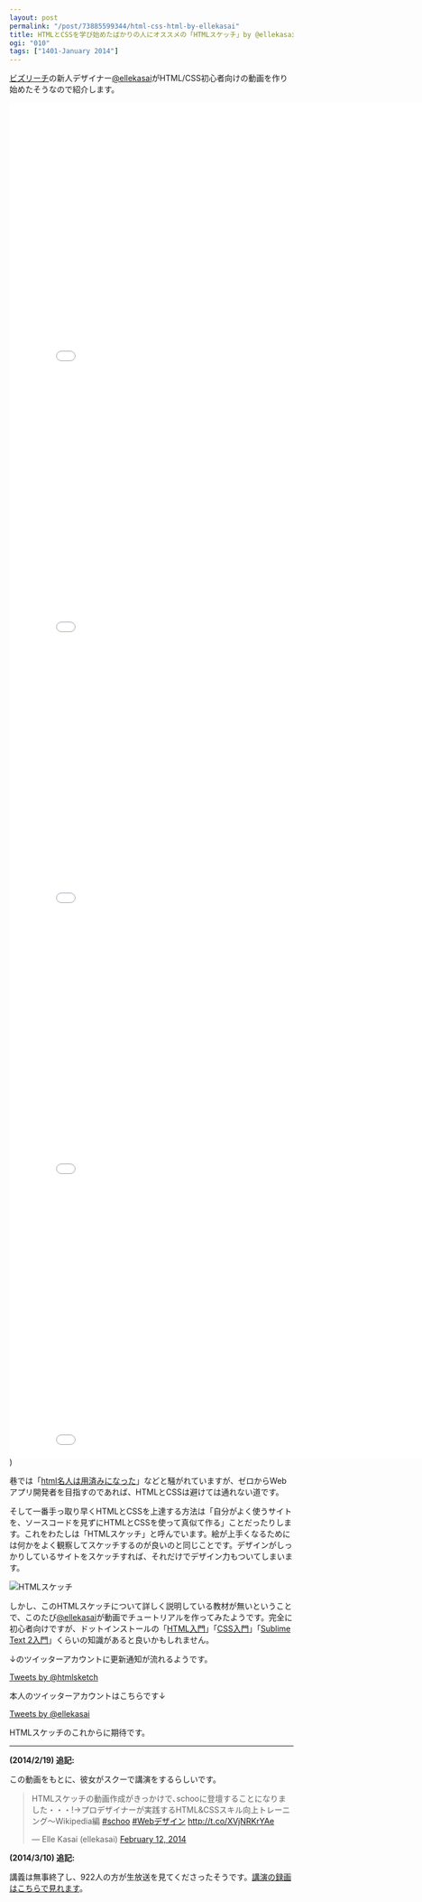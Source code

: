 ```yaml
---
layout: post
permalink: "/post/73885599344/html-css-html-by-ellekasai"
title: HTMLとCSSを学び始めたばかりの人にオススメの「HTMLスケッチ」by @ellekasai
ogi: "010"
tags: ["1401-January 2014"]
---
```


[ビズリーチ](https://www.bizreach.jp/)の新人デザイナー[@ellekasai](https://twitter.com/ellekasai)がHTML/CSS初心者向けの動画を作り始めたそうなので紹介します。

<iframe width="853" height="480" src="//www.youtube.com/embed/038wQNc_j1s?rel=0" frameborder="0" allowfullscreen></iframe><br>

<iframe width="853" height="480" src="//www.youtube.com/embed/cMTDwuL1Mlk?rel=0" frameborder="0" allowfullscreen></iframe><br>

<iframe width="853" height="480" src="//www.youtube.com/embed/fMiQomHNAd0?rel=0" frameborder="0" allowfullscreen></iframe><br>

<iframe width="853" height="480" src="//www.youtube.com/embed/LI6LxPrs3V8?rel=0" frameborder="0" allowfullscreen></iframe><br>

<iframe width="853" height="480" src="//www.youtube.com/embed/Pi_K5wrxb0I?rel=0" frameborder="0" allowfullscreen></iframe>)<br>

巷では「[html名人は用済みになった](http://vwxyz.hateblo.jp/entry/2014/01/06/170457)」などと騒がれていますが、ゼロからWebアプリ開発者を目指すのであれば、HTMLとCSSは避けては通れない道です。

そして一番手っ取り早くHTMLとCSSを上達する方法は「自分がよく使うサイトを、ソースコードを見ずにHTMLとCSSを使って真似て作る」ことだったりします。これをわたしは「HTMLスケッチ」と呼んでいます。絵が上手くなるためには何かをよく観察してスケッチするのが良いのと同じことです。デザインがしっかりしているサイトをスケッチすれば、それだけでデザイン力もついてしまいます。

![HTMLスケッチ](http://f.cl.ly/items/2x0g0g3O1n2A180Y3I1s/video.gif)

しかし、このHTMLスケッチについて詳しく説明している教材が無いということで、このたび[@ellekasai](https://twitter.com/ellekasai)が動画でチュートリアルを作ってみたようです。完全に初心者向けですが、ドットインストールの「[HTML入門](http://dotinstall.com/lessons/basic_html_v2)」「[CSS入門](http://dotinstall.com/lessons/basic_css)」「[Sublime Text 2入門](http://dotinstall.com/lessons/basic_sublimetext)」くらいの知識があると良いかもしれません。

↓のツイッターアカウントに更新通知が流れるようです。

<p><a class="twitter-timeline" data-dnt="true" href="https://twitter.com/htmlsketch" data-widget-id="427592855490531328" target="_blank">Tweets by @htmlsketch</a></p>

本人のツイッターアカウントはこちらです↓

<p><a class="twitter-timeline" data-dnt="true" href="https://twitter.com/ellekasai" data-widget-id="427593261574651904" target="_blank">Tweets by @ellekasai</a></p>

HTMLスケッチのこれからに期待です。

---

**(2014/2/19) 追記:**

この動画をもとに、彼女がスクーで講演をするらしいです。

<blockquote class="twitter-tweet" lang="en"><p>HTMLスケッチの動画作成がきっかけで､schooに登壇することになりました・・・!→プロデザイナーが実践するHTML&amp;CSSスキル向上トレーニング〜Wikipedia編 <a href="https://twitter.com/search?q=%23schoo&amp;src=hash">#schoo</a> <a href="https://twitter.com/search?q=%23Web%E3%83%87%E3%82%B6%E3%82%A4%E3%83%B3&amp;src=hash">#Webデザイン</a> <a href="http://t.co/XVjNRKrYAe">http://t.co/XVjNRKrYAe</a></p>&mdash; Elle Kasai (ellekasai) <a href="https://twitter.com/ellekasai/statuses/433627498861961216">February 12, 2014</a></blockquote>

**(2014/3/10) 追記:**

講義は無事終了し、922人の方が生放送を見てくださったそうです。[講演の録画はこちらで見れます](http://schoo.jp/class/441/room)。
